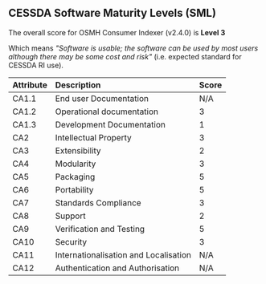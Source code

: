 ## CESSDA Software Maturity Levels (SML) ##

The overall score for OSMH Consumer Indexer (v2.4.0) is **Level 3**

Which means *"Software is usable; the software can be used by most users although there may be some cost and risk"* (i.e. expected standard for CESSDA RI use).


| Attribute | Description                           | Score |
|:----------|:--------------------------------------|:------|
| CA1.1     | End user Documentation                | N/A   |
| CA1.2     | Operational documentation             | 3     |
| CA1.3     | Development Documentation             | 1     |
| CA2       | Intellectual Property                 | 3     |
| CA3       | Extensibility                         | 2     |
| CA4       | Modularity                            | 3     |
| CA5       | Packaging                             | 5     |
| CA6       | Portability                           | 5     |
| CA7       | Standards Compliance                  | 3     |
| CA8       | Support                               | 2     |
| CA9       | Verification and Testing              | 5     |
| CA10      | Security                              | 3     |
| CA11      | Internationalisation and Localisation | N/A   |
| CA12      | Authentication and Authorisation      | N/A   |
